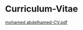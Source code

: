 # Curriculum-Vitae
[mohamed abdelhamed-CV.pdf](https://github.com/mohamedabdelhamed13/Curriculum-Vitae/files/9641366/mohamed.abdelhamed-CV.pdf)

